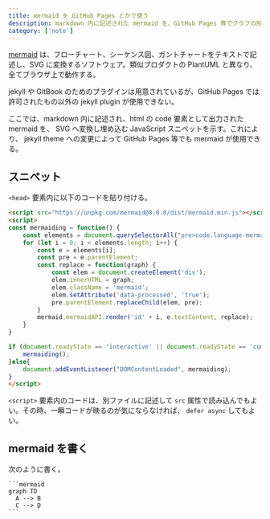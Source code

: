 ```yaml
---
title: mermaid を GitHub Pages とかで使う
description: markdown 内に記述された mermaid を、GitHub Pages 等でグラフの形で表示するためのスニペット。
category: ['note']
---
```


[mermaid](https://mermaidjs.github.io/) は、フローチャート、シーケンス図、ガントチャートをテキストで記述し、SVG に変換するソフトウェア。類似プロダクトの PlantUML と異なり、全てブラウザ上で動作する。

jekyll や GitBook のためのプラグインは用意されているが、GitHub Pages では許可されたもの以外の jekyll plugin が使用できない。

ここでは、markdown 内に記述され、html の code 要素として出力された mermaid を、 SVG へ変換し埋め込む JavaScript スニペットを示す。これにより、 jekyll theme への変更によって GitHub Pages 等でも mermaid が使用できる。

## スニペット ##

`<head>` 要素内に以下のコードを貼り付ける。

```html
<script src="https://unpkg.com/mermaid@8.0.0/dist/mermaid.min.js"></script>
<script>
const mermaiding = function() {
    const elements = document.querySelectorAll("pre>code.language-mermaid");
    for (let i = 0; i < elements.length; i++) {
        const e = elements[i];
        const pre = e.parentElement;
        const replace = function(graph) {
            const elem = document.createElement('div');
            elem.innerHTML = graph;
            elem.className = 'mermaid';
            elem.setAttribute('data-processed', 'true');
            pre.parentElement.replaceChild(elem, pre);
        }
        mermaid.mermaidAPI.render('id' + i, e.textContent, replace);
    }
}

if (document.readyState == 'interactive' || document.readyState == 'complete') {
    mermaiding();
}else{
    document.addEventListener("DOMContentLoaded", mermaiding);
}
</script>
```

`<script>` 要素内のコードは、別ファイルに記述して `src` 属性で読み込んでもよい。その時、一瞬コードが映るのが気にならなければ、 `defer async` してもよい。


## mermaid を書く ##

次のように書く。

    ```mermaid
    graph TD
      A --> B
      C --> D
    ```
